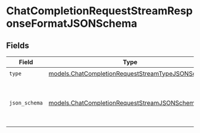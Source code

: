 # ChatCompletionRequestStreamResponseFormatJSONSchema


## Fields

| Field                                                                                                      | Type                                                                                                       | Required                                                                                                   | Description                                                                                                |
| ---------------------------------------------------------------------------------------------------------- | ---------------------------------------------------------------------------------------------------------- | ---------------------------------------------------------------------------------------------------------- | ---------------------------------------------------------------------------------------------------------- |
| `type`                                                                                                     | [models.ChatCompletionRequestStreamTypeJSONSchema](../models/chatcompletionrequeststreamtypejsonschema.md) | :heavy_check_mark:                                                                                         | N/A                                                                                                        |
| `json_schema`                                                                                              | [models.ChatCompletionRequestStreamJSONSchema](../models/chatcompletionrequeststreamjsonschema.md)         | :heavy_check_mark:                                                                                         | The JSON schema definition for structured outputs.                                                         |